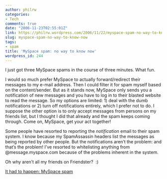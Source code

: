 ```yaml
---
author: philrw
categories:
- Tech
comments: true
date: "2006-11-23T02:55:01Z"
link: https://philrw.wordpress.com/2006/11/22/myspace-spam-no-way-to-know-now/
slug: myspace-spam-no-way-to-know-now
tags:
- spam
title: 'MySpace spam: no way to know now'
wordpress_id: 244
---
```


I just got three MySpace spams in the course of three minutes. What fun.

I would so much prefer MySpace to actually forward/redirect their messages to my e-mail address. Then I could filter it for spam myself based on the content/sender. But as it stands now, MySpace only sends you a notification of new messages and you have to log in to their blasted website to read the message. So my options are limited: 1) deal with the dumb notifications or 2) turn off notifications entirely, which I prefer not to do. I suppose the other option is to only accept messages from persons on my friends list, but I thought I did that already and the spam keeps coming through. Come on, MySpace, get your act together!

Some people have resorted to reporting the _notification_ email to their spam system. I know because my SpamAssassin headers list the messages as being reported by other people. But the notifications aren’t the problem: and that’s the problem! I’ve resorted to whitelisting anything from @message.myspace.com because of the problems inherent in the system.

Oh why aren’t all my friends on Friendster?  :)

[It had to happen: MySpace spam](http://andrewphelps.com/2005/11/it-had-to-happen-myspace-spam/)
